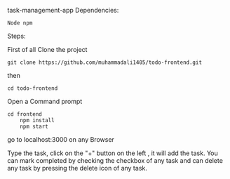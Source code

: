 task-management-app
Dependencies:

    Node npm

Steps:

First of all Clone the project

    git clone https://github.com/muhammadali1405/todo-frontend.git

then

    cd todo-frontend

Open a Command prompt

    cd frontend
        npm install
        npm start

go to localhost:3000 on any Browser

Type the task, click on the "+" button on the left , it will add the task. You can mark completed by checking the checkbox of any task and can delete any task by pressing the delete icon of any task.
